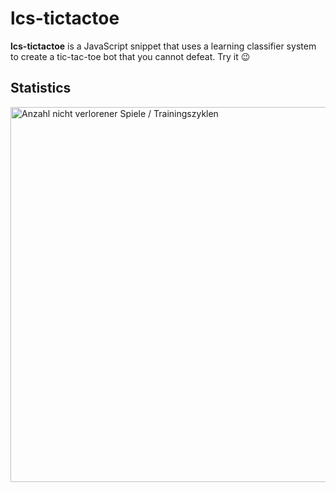# lcs-tictactoe

**lcs-tictactoe** is a JavaScript snippet that uses a learning classifier system to create a tic-tac-toe bot that you cannot defeat. Try it 😉

## Statistics

<img src="https://user-images.githubusercontent.com/50206261/104583613-a087c180-5661-11eb-9460-df812a699ff8.png" alt="Anzahl nicht verlorener Spiele / Trainingszyklen" width="600" />
